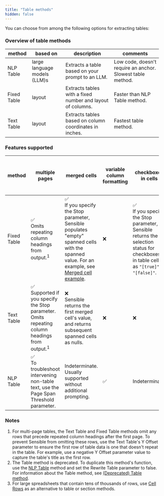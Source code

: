 ```yaml
---
title: "Table methods"
hidden: false
---
```


You can choose from among the following options for extracting tables:

### Overview of table methods

| method      | based on | description                                                  | comments                                                   |
| ----------- | -------- | ------------------------------------------------------------ | ---------------------------------------------------------- |
| NLP Table   | large language models (LLM)s     | Extracts a table based on your prompt to an LLM. | Low code, doesn't require an anchor. Slowest table method. |
| Fixed Table | layout   | Extracts tables with a fixed number and layout of columns.   | Faster than NLP Table method.                              |
| Text Table  | layout   | Extracts tables based on column coordinates in inches.       | Fastest table method.                                      |

### Features supported

| method      | multiple pages                                               | merged cells                                                 | variable column formatting | checkboxes in cells                                          | Tables-in tables, labeled rows, and other complex formatting |
| ----------- | ------------------------------------------------------------ | ------------------------------------------------------------ | -------------------------- | ------------------------------------------------------------ | ------------------------------------------------------------ |
| Fixed Table | ✅<br />Omits repeating column headings from output.<sup>1</sup> | ✅<br /> If you specify the Stop parameter, Sensible populates "empty" spanned cells with the spanned value. For an example, see [Merged cell example](doc:fixed-table#example-merged-cells). | ❌                          | ✅ <br />If you specify the Stop parameter, Sensible returns the selection status for checkboxes in table cells as `"[true]"` or `"[false]"`. | ❌<br/>Use Sections as an alternative                         |
| Text Table  | ✅<br />Supported if you specify the Stop parameter.<br/>Omits repeating column headings from output.<sup>1</sup> | ❌<br/>Sensible returns the first merged cell's value, and returns subsequent spanned cells as nulls. | ❌                          | ❌                                                            | ❌<br/>Use Sections as an alternative                         |
| NLP Table   | ✅ <br />To troubleshoot intervening non-table text, use the Page Span Threshold parameter. | Indeterminate. Usually supported without additional prompting. | ✅                          | Indeterminate.                                               | Indeterminate.<br/>Use Sections as an alternative.           |

### Notes

1.  For multi-page tables, the Text Table and Fixed Table methods omit any rows that precede repeated column headings after the first page. To prevent Sensible from omitting these rows, use the Text Table's Y Offset parameter to ensure the first row of table data is one that doesn't repeat in the table. For example, use a negative Y Offset parameter value to capture the table's title as the first row.
2. The Table method is deprecated. To duplicate this method's function, use the [NLP Table](doc:nlp-table) method and set the Rewrite Table parameter to false. For information about the Table method, see [(Deprecated) Table method](doc:deprecated-table).
3. For large spreadsheets that contain tens of thousands of rows, use [Cell Rows](doc:cell-rows) as an alternative to table or section methods.
